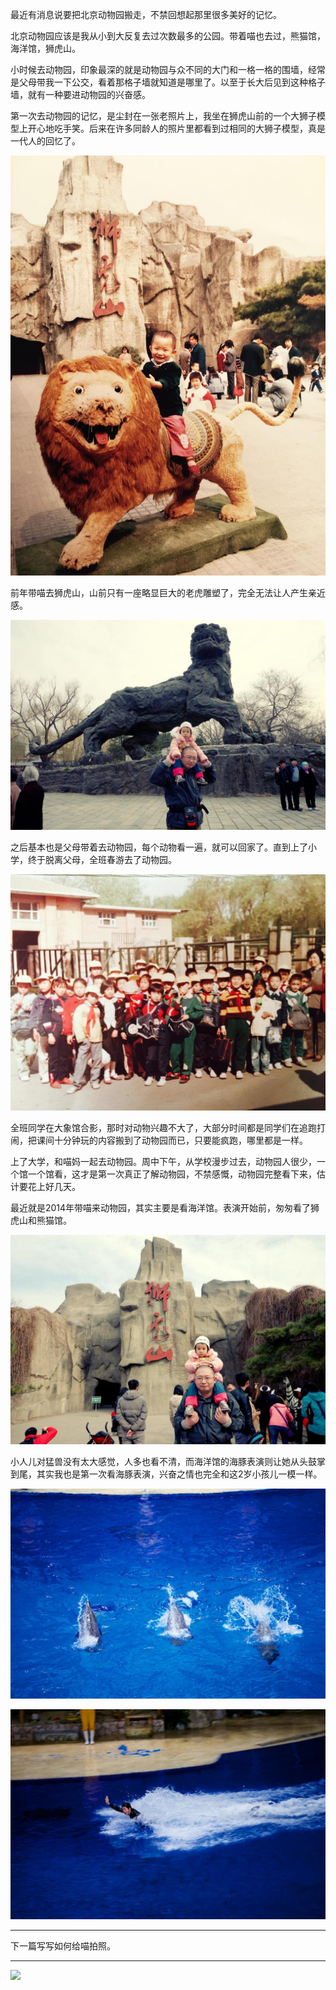 最近有消息说要把北京动物园搬走，不禁回想起那里很多美好的记忆。

北京动物园应该是我从小到大反复去过次数最多的公园。带着喵也去过，熊猫馆，海洋馆，狮虎山。

小时候去动物园，印象最深的就是动物园与众不同的大门和一格一格的围墙，经常是父母带我一下公交，看着那格子墙就知道是哪里了。以至于长大后见到这种格子墙，就有一种要进动物园的兴奋感。

第一次去动物园的记忆，是尘封在一张老照片上，我坐在狮虎山前的一个大狮子模型上开心地吃手笑。后来在许多同龄人的照片里都看到过相同的大狮子模型，真是一代人的回忆了。

![](img/51001-96538f981a8e978c.jpg)

前年带喵去狮虎山，山前只有一座略显巨大的老虎雕塑了，完全无法让人产生亲近感。

![](img/51001-2d427a204aa034af.jpg)

之后基本也是父母带着去动物园，每个动物看一遍，就可以回家了。直到上了小学，终于脱离父母，全班春游去了动物园。

![](img/51001-71ea9c30d77d4eab.jpg)

全班同学在大象馆合影，那时对动物兴趣不大了，大部分时间都是同学们在追跑打闹，把课间十分钟玩的内容搬到了动物园而已，只要能疯跑，哪里都是一样。

上了大学，和喵妈一起去动物园。周中下午，从学校漫步过去，动物园人很少，一个馆一个馆看，这才是第一次真正了解动物园，不禁感慨，动物园完整看下来，估计要花上好几天。

最近就是2014年带喵来动物园，其实主要是看海洋馆。表演开始前，匆匆看了狮虎山和熊猫馆。

![](img/51001-018e6d753b6dd2b5.jpg)

小人儿对猛兽没有太大感觉，人多也看不清，而海洋馆的海豚表演则让她从头鼓掌到尾，其实我也是第一次看海豚表演，兴奋之情也完全和这2岁小孩儿一模一样。

![](img/51001-581201a0340b9f3f.jpg)

![](img/51001-2e50222ffb620b71.jpg)


***

下一篇写写如何给喵拍照。

***

![](https://jiluofu.github.com/momiaojushi/static/qrcode.jpg)